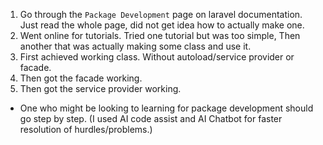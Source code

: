 1. Go through the `Package Development` page on laravel documentation. Just read the whole page, did not get idea how to actually make one.
2. Went online for tutorials. Tried one tutorial but was too simple, Then another that was actually making some class and use it.
3. First achieved working class. Without autoload/service provider or facade.
4. Then got the facade working.
5. Then got the service provider working.

- One who might be looking to learning for package development should go step by step. (I used AI code assist and AI Chatbot for faster resolution of hurdles/problems.)